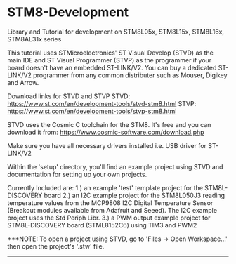 # STM8-Development
Library and Tutorial for development on STM8L05x, STM8L15x, STM8L16x, STM8AL31x series


This tutorial uses STMicroelectronics' ST Visual Develop (STVD) as the main IDE and ST Visual Programmer (STVP) as the programmer if your board doesn't have an embedded ST-LINK/V2. You can buy a dedicated ST-LINK/V2 programmer from any common distributer such as Mouser, Digikey and Arrow.

Download links for STVD and STVP
STVD: https://www.st.com/en/development-tools/stvd-stm8.html
STVP: https://www.st.com/en/development-tools/stvp-stm8.html

STVD uses the Cosmic C toolchain for the STM8. It's free and you can download it from: https://www.cosmic-software.com/download.php

Make sure you have all necessary drivers installed i.e. USB driver for ST-LINK/V2

Within the 'setup' directory, you'll find an example project using STVD and documentation for setting up your own projects.


Currently Included are: 
	1.) an example 'test' template project for the STM8L-DISCOVERY board
	2.) an I2C example project for the STM8L050J3 reading temperature values from the MCP9808 I2C Digital Temperature Sensor (Breakout modules available from Adafruit and Seeed). The I2C example project uses the Std Periph Libr.
	3.) a PWM output example project for STM8L-DISCOVERY board (STML8152C6) using TIM3 and PWM2


***NOTE:
	To open a project using STVD, go to 'Files -> Open Workspace...' then open the project's '.stw' file.
***